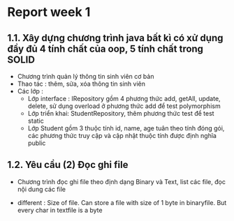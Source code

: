 # Report week 1

## 1.1. Xây dựng chương trình java bất kì có xử dụng đầy đủ 4 tính chất của oop, 5 tính chất trong SOLID
- Chương trình quản lý thông tin sinh viên cơ bản
- Thao tác : thêm, sửa, xóa thông tin sinh viên
- Các lớp : 
    - Lớp interface : IRepository gồm 4 phương thức add, getAll, update, delete, sử dụng overload ở phương thức add để test polymorphism
    - Lớp triển khai: StudentRepository, thêm phương thức test để test static
    - Lớp Student gồm 3 thuộc tính id, name, age tuân theo tính đóng gói, các phương thức truy cập và cập nhật thuộc tính được định nghĩa public

## 1.2. Yêu cầu (2) Đọc ghi file

- Chương trình đọc ghi file theo định dạng Binary và Text, list các file, đọc nội dung các file

- different : Size of file. Can store a file with size of 1 byte in binaryfile. But every char in textfile is a byte